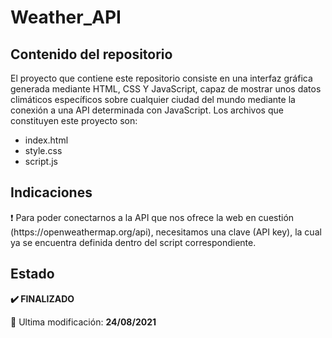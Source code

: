 <h1>Weather_API</h1>
<h2>Contenido del repositorio</h2>
<p>El proyecto que contiene este repositorio consiste en una interfaz gráfica generada mediante HTML, CSS Y JavaScript, capaz de mostrar unos datos climáticos específicos sobre cualquier ciudad del mundo mediante la conexión a una API determinada con JavaScript. Los archivos que constituyen este proyecto son:</p>
<ul>
<li>index.html</li>
<li>style.css</li>
<li>script.js</li>
</ul>
<h2>Indicaciones</h2>
<p>❗ Para poder conectarnos a la API que nos ofrece la web en cuestión (https://openweathermap.org/api), necesitamos una clave (API key), la cual ya se encuentra definida dentro del script correspondiente.</p>
<h2>Estado</h2>
<p><strong>✔️ FINALIZADO</strong></p>
<p>📅 Ultima modificación: <strong>24/08/2021</strong></p>
